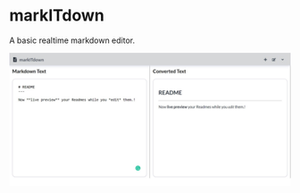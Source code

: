 # markITdown
A basic realtime markdown editor.

![markITdown](https://github.com/coder-KO/markITdown/blob/master/demo-img.jpg)

